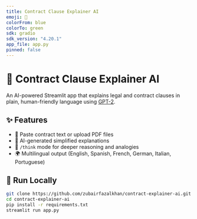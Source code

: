 ```yaml
---
title: Contract Clause Explainer AI
emoji: 📄
colorFrom: blue
colorTo: green
sdk: gradio
sdk_version: "4.20.1"
app_file: app.py
pinned: false
---
```



# 📄 Contract Clause Explainer AI

An AI-powered Streamlit app that explains legal and contract clauses in plain, human-friendly language using [GPT-2](https://huggingface.co/openai-community/gpt2).

## ✨ Features

- 🧾 Paste contract text or upload PDF files
- 💬 AI-generated simplified explanations
- 🧠 `/think` mode for deeper reasoning and analogies
- 🌍 Multilingual output (English, Spanish, French, German, Italian, Portuguese)

## 🚀 Run Locally

```bash
git clone https://github.com/zubairfazalkhan/contract-explainer-ai.git
cd contract-explainer-ai
pip install -r requirements.txt
streamlit run app.py
